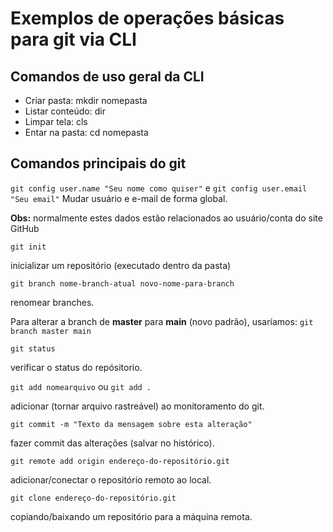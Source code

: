 # Exemplos de operações básicas para git via CLI

## Comandos de uso geral da CLI

- Criar pasta: mkdir nomepasta
- Listar conteúdo: dir
- Limpar tela: cls
- Entar na pasta: cd nomepasta

## Comandos principais do git


`git config user.name "Seu nome como quiser"` e 
`git config user.email "Seu email"`
Mudar usuário e e-mail de forma global.

**Obs:** normalmente estes dados estão relacionados ao usuário/conta do site GitHub

`git init`

inicializar um repositório (executado dentro da pasta)

`git branch nome-branch-atual novo-nome-para-branch`

renomear branches.

Para alterar a branch de **master** para **main** (novo padrão), usaríamos: `git branch master main`

`git status`

verificar o status do repósitorio.

`git add nomearquivo` ou `git add .`

adicionar (tornar arquivo rastreável) ao monitoramento do git.

`git commit -m "Texto da mensagem sobre esta alteração"`

fazer commit das alterações (salvar no histórico).

`git remote add origin endereço-do-repositório.git`

adicionar/conectar o repositório remoto ao local.

`git clone endereço-do-repositório.git`

copiando/baixando um repositório para a máquina remota.
